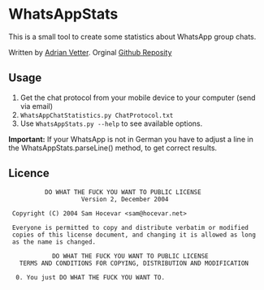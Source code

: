 WhatsAppStats
===========

This is a small tool to create some statistics about WhatsApp group chats.

Written by [Adrian Vetter](http://adrian-vetter.de).
Orginal [Github Reposity](https://github.com/XXLTomate/WhatsAppStats)

Usage
------

1. Get the chat protocol from your mobile device to your computer (send via email)
2. `WhatsAppChatStatistics.py ChatProtocol.txt`
3. Use `WhatsAppStats.py --help` to see available options.

__Important:__ 
If your WhatsApp is not in German you have to adjust a line in the 
WhatsAppStats.parseLine() method, to get correct results.

Licence
-------

              DO WHAT THE FUCK YOU WANT TO PUBLIC LICENSE
                        Version 2, December 2004

     Copyright (C) 2004 Sam Hocevar <sam@hocevar.net>

     Everyone is permitted to copy and distribute verbatim or modified
     copies of this license document, and changing it is allowed as long
     as the name is changed.

                DO WHAT THE FUCK YOU WANT TO PUBLIC LICENSE
       TERMS AND CONDITIONS FOR COPYING, DISTRIBUTION AND MODIFICATION

      0. You just DO WHAT THE FUCK YOU WANT TO.